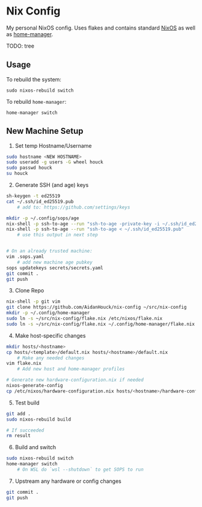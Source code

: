 # Nix Config

My personal NixOS config. Uses flakes and contains standard [NixOS](https://nixos.org/ "NixOS Website") as well as [home-manager](https://github.com/nix-community/home-manager "NixOS Home-Manager GitHub Repo").

TODO: tree

## Usage

To rebuild the system:
```
sudo nixos-rebuild switch
```

To rebuild `home-manager`:
```
home-manager switch
```

## New Machine Setup

1. Set temp Hostname/Username
```bash
sudo hostname <NEW HOSTNAME>
sudo useradd -g users -G wheel houck
sudo passwd houck
su houck
```

2. Generate SSH (and age) keys
```bash
sh-keygen -t ed25519
cat ~/.ssh/id_ed25519.pub
    # add to: https://github.com/settings/keys

mkdir -p ~/.config/sops/age
nix-shell -p ssh-to-age --run "ssh-to-age -private-key -i ~/.ssh/id_ed25519 > ~/.config/sops/age/keys.txt"
nix-shell -p ssh-to-age --run "ssh-to-age < ~/.ssh/id_ed25519.pub"
    # use this output in next step


# On an already trusted machine:
vim .sops.yaml
    # add new machine age pubkey
sops updatekeys secrets/secrets.yaml
git commit .
git push
```

3. Clone Repo
```bash
nix-shell -p git vim
git clone https://github.com/AidanHouck/nix-config ~/src/nix-config
mkdir -p ~/.config/home-manager
sudo ln -s ~/src/nix-config/flake.nix /etc/nixos/flake.nix
sudo ln -s ~/src/nix-config/flake.nix ~/.config/home-manager/flake.nix
```

4. Make host-specific changes
```bash
mkdir hosts/<hostname>
cp hosts/<template>/default.nix hosts/<hostname>/default.nix
    # Make any needed changes
vim flake.nix
    # Add new host and home-manager profiles

# Generate new hardware-configuration.nix if needed
nixos-generate-config
cp /etc/nixos/hardware-configuration.nix hosts/<hostname>/hardware-configuration.nix
```

5. Test build
```bash
git add .
sudo nixos-rebuild build

# If succeeded
rm result
```

6. Build and switch
```bash
sudo nixos-rebuild switch
home-manager switch
    # On WSL do `wsl --shutdown` to get SOPS to run
```

7. Upstream any hardware or config changes
```bash
git commit .
git push
```

